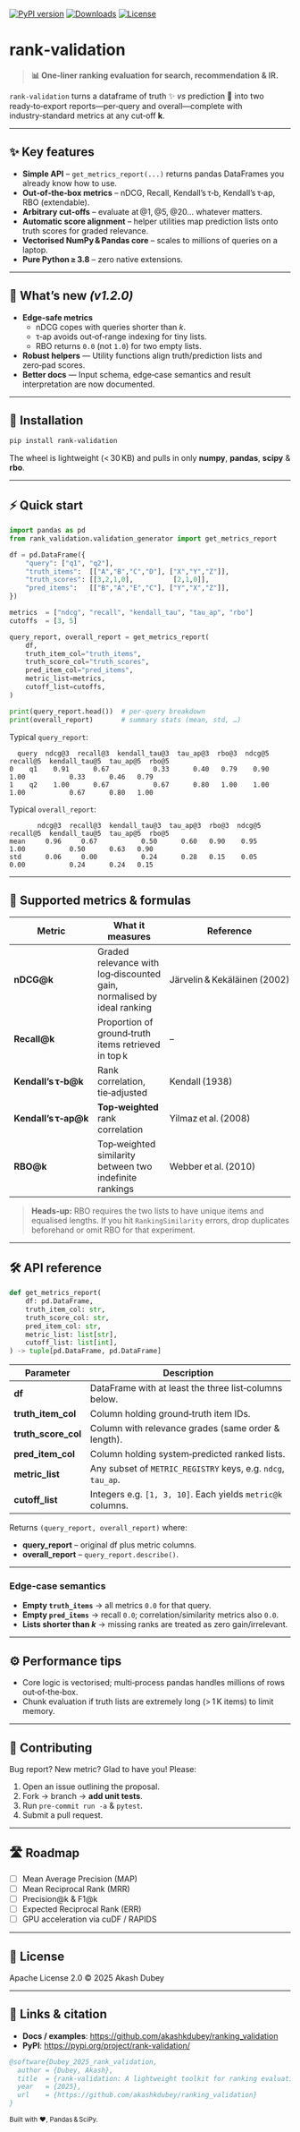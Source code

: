 [![PyPI version](https://img.shields.io/pypi/v/rank-validation?label=PyPI)](https://pypi.org/project/rank-validation/)
[![Downloads](https://static.pepy.tech/badge/rank-validation)](https://pepy.tech/project/rank-validation)
[![License](https://img.shields.io/badge/License-Apache_2.0-blue.svg)](LICENSE)




# **rank‑validation**

> **📊 One‑liner ranking evaluation for search, recommendation & IR.**

`rank‑validation` turns a dataframe of truth ✨ *vs* prediction 🔮 into two ready‑to‑export reports—per‑query and overall—complete with industry‑standard metrics at any cut‑off **k**.

---

## ✨ Key features

- **Simple API** – `get_metrics_report(...)` returns pandas DataFrames you already know how to use.  
- **Out‑of‑the‑box metrics** – nDCG, Recall, Kendall’s τ‑b, Kendall’s τ‑ap, RBO (extendable).  
- **Arbitrary cut‑offs** – evaluate at @1, @5, @20… whatever matters.  
- **Automatic score alignment** – helper utilities map prediction lists onto truth scores for graded relevance.  
- **Vectorised NumPy & Pandas core** – scales to millions of queries on a laptop.  
- **Pure Python ≥ 3.8** – zero native extensions.

---

## 📢 What’s new *(v1.2.0)*

* **Edge‑safe metrics**
  * nDCG copes with queries shorter than *k*.
  * τ‑ap avoids out‑of‑range indexing for tiny lists.
  * RBO returns `0.0` (not `1.0`) for two empty lists.
* **Robust helpers** &mdash; Utility functions align truth/prediction lists and zero‑pad scores.
* **Better docs** &mdash; Input schema, edge‑case semantics and result interpretation are now documented.

---

## 🚀 Installation

```bash
pip install rank-validation
```

The wheel is lightweight (< 30 KB) and pulls in only **numpy**, **pandas**, **scipy** & **rbo**.

---

## ⚡ Quick start

```python
import pandas as pd
from rank_validation.validation_generator import get_metrics_report

df = pd.DataFrame({
    "query": ["q1", "q2"],
    "truth_items":  [["A","B","C","D"], ["X","Y","Z"]],
    "truth_scores": [[3,2,1,0],          [2,1,0]],
    "pred_items":   [["B","A","E","C"], ["Y","X","Z"]],
})

metrics  = ["ndcg", "recall", "kendall_tau", "tau_ap", "rbo"]
cutoffs  = [3, 5]

query_report, overall_report = get_metrics_report(
    df,
    truth_item_col="truth_items",
    truth_score_col="truth_scores",
    pred_item_col="pred_items",
    metric_list=metrics,
    cutoff_list=cutoffs,
)

print(query_report.head())  # per‑query breakdown
print(overall_report)       # summary stats (mean, std, …)
```

Typical `query_report`:

```
  query  ndcg@3  recall@3  kendall_tau@3  tau_ap@3  rbo@3  ndcg@5  recall@5  kendall_tau@5  tau_ap@5  rbo@5
0    q1    0.91      0.67           0.33      0.40   0.79    0.90      1.00           0.33      0.46   0.79
1    q2    1.00      0.67           0.67      0.80   1.00    1.00      1.00           0.67      0.80   1.00
```

Typical `overall_report`:

```
       ndcg@3  recall@3  kendall_tau@3  tau_ap@3  rbo@3  ndcg@5  recall@5  kendall_tau@5  tau_ap@5  rbo@5
mean     0.96     0.67           0.50      0.60   0.90    0.95     1.00           0.50      0.63   0.90
std      0.06     0.00           0.24      0.28   0.15    0.05     0.00           0.24      0.24   0.15
```

---

## 🧮 Supported metrics & formulas

| Metric | What it measures | Reference |
| ------ | ---------------- | --------- |
| **nDCG@k** | Graded relevance with log‑discounted gain, normalised by ideal ranking | Järvelin & Kekäläinen (2002) |
| **Recall@k** | Proportion of ground‑truth items retrieved in top k | – |
| **Kendall’s τ‑b@k** | Rank correlation, tie‑adjusted | Kendall (1938) |
| **Kendall’s τ‑ap@k** | **Top‑weighted** rank correlation | Yilmaz et al. (2008) |
| **RBO@k** | Top‑weighted similarity between two indefinite rankings | Webber et al. (2010) |

> **Heads‑up:** RBO requires the two lists to have unique items and equalised lengths. If you hit `RankingSimilarity` errors, drop duplicates beforehand or omit RBO for that experiment.

---

## 🛠️ API reference

```python
def get_metrics_report(
    df: pd.DataFrame,
    truth_item_col: str,
    truth_score_col: str,
    pred_item_col: str,
    metric_list: list[str],
    cutoff_list: list[int],
) -> tuple[pd.DataFrame, pd.DataFrame]
```

| Parameter | Description |
|-----------|-------------|
| **df** | DataFrame with at least the three list‑columns below. |
| **truth_item_col** | Column holding ground‑truth item IDs. |
| **truth_score_col** | Column with relevance grades (same order & length). |
| **pred_item_col** | Column holding system‑predicted ranked lists. |
| **metric_list** | Any subset of `METRIC_REGISTRY` keys, e.g. `ndcg`, `tau_ap`. |
| **cutoff_list** | Integers e.g. `[1, 3, 10]`. Each yields `metric@k` columns. |

Returns `(query_report, overall_report)` where:

* **query_report** – original df plus metric columns.  
* **overall_report** – `query_report.describe()`.

---

### Edge‑case semantics

* **Empty `truth_items`** → all metrics `0.0` for that query.  
* **Empty `pred_items`** → recall `0.0`; correlation/similarity metrics also `0.0`.  
* **Lists shorter than *k*** → missing ranks are treated as zero gain/irrelevant.

---

## ⚙️ Performance tips

- Core logic is vectorised; multi‑process pandas handles millions of rows out‑of‑the‑box.  
- Chunk evaluation if truth lists are extremely long (> 1 K items) to limit memory.

---

## 🤝 Contributing

Bug report? New metric? Glad to have you! Please:

1. Open an issue outlining the proposal.  
2. Fork → branch → **add unit tests**.  
3. Run `pre‑commit run -a` & `pytest`.  
4. Submit a pull request.

---

## 🛣️ Roadmap

- [ ] Mean Average Precision (MAP)  
- [ ] Mean Reciprocal Rank (MRR)  
- [ ] Precision@k & F1@k  
- [ ] Expected Reciprocal Rank (ERR)  
- [ ] GPU acceleration via cuDF / RAPIDS  

---

## 📝 License

Apache License 2.0 © 2025 Akash Dubey

---

## 🔗 Links & citation

- **Docs / examples**: <https://github.com/akashkdubey/ranking_validation>  
- **PyPI**: <https://pypi.org/project/rank-validation/>

```bibtex
@software{Dubey_2025_rank_validation,
  author = {Dubey, Akash},
  title  = {rank‑validation: A lightweight toolkit for ranking evaluation},
  year   = {2025},
  url    = {https://github.com/akashkdubey/ranking_validation}
}
```

<sub>Built with ❤️, Pandas & SciPy.</sub>

